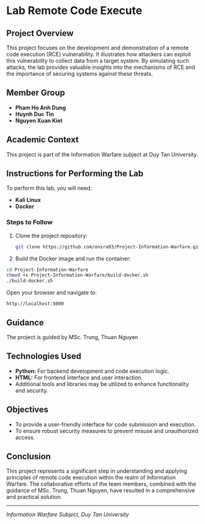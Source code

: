 # Lab Remote Code Execute

## Project Overview
This project focuses on the development and demonstration of a remote code execution (RCE) vulnerability. It illustrates how attackers can exploit this vulnerability to collect data from a target system. By simulating such attacks, the lab provides valuable insights into the mechanisms of RCE and the importance of securing systems against these threats.

## Member Group
- **Pham Ho Anh Dung**
- **Huynh Duc Tin**
- **Nguyen Xuan Kiet**

## Academic Context
This project is part of the Information Warfare subject at Duy Tan University.

## Instructions for Performing the Lab
To perform this lab, you will need:
- **Kali Linux**
- **Docker**

### Steps to Follow
1. Clone the project repository:
   ```sh
   git clone https://github.com/onsra03/Project-Information-Warfare.git
   ```
2. Build the Docker image and run the container:
```sh
cd Project-Information-Warfare
chmod +x Project-Information-Warfare/build-docker.sh
./build-docker.sh
```
Open your browser and navigate to:
```
http://localhost:5000
```

## Guidance
The project is guided by MSc. Trung, Thuan Nguyen

## Technologies Used
- **Python:** For backend development and code execution logic.
- **HTML:** For frontend interface and user interaction.
- Additional tools and libraries may be utilized to enhance functionality and security.

## Objectives
- To provide a user-friendly interface for code submission and execution.
- To ensure robust security measures to prevent misuse and unauthorized access.

## Conclusion
This project represents a significant step in understanding and applying principles of remote code execution within the realm of Information Warfare. The collaborative efforts of the team members, combined with the guidance of MSc. Trung, Thuan Nguyen, have resulted in a comprehensive and practical solution.

---
*Information Warfare Subject, Duy Tan University*
